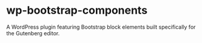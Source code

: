 # wp-bootstrap-components
A WordPress plugin featuring Bootstrap block elements built specifically for the Gutenberg editor.
